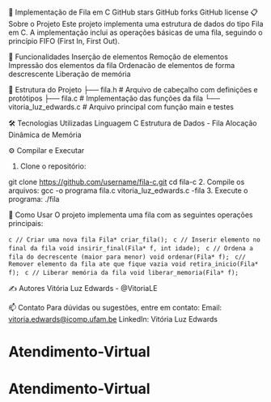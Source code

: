 🎯 Implementação de Fila em C
GitHub stars GitHub forks GitHub license
📋 Sobre o Projeto
Este projeto implementa uma estrutura de dados do tipo Fila em C. A implementação inclui as operações básicas de uma fila, seguindo o princípio FIFO (First In, First Out).

🚀 Funcionalidades
Inserção de elementos 
Remoção de elementos 
Impressão dos elementos da fila
Ordenacão de elementos de forma descrescente
Liberação de memória

📁 Estrutura do Projeto
├── fila.h         # Arquivo de cabeçalho com definições e protótipos
├── fila.c         # Implementação das funções da fila
└── vitoria_luz_edwards.c  # Arquivo principal com função main e testes

🛠️ Tecnologias Utilizadas
Linguagem C
Estrutura de Dados - Fila
Alocação Dinâmica de Memória

⚙️ Compilar e Executar
1. Clone o repositório:

git clone https://github.com/username/fila-c.git
cd fila-c
2. Compile os arquivos:
gcc -o programa fila.c vitoria_luz_edwards.c -fila
3. Execute o programa:
./fila

📖 Como Usar
O projeto implementa uma fila com as seguintes operações principais:

```c // Criar uma nova fila Fila* criar_fila(); ```
```c // Inserir elemento no final da fila void insirir_final(Fila* f, int idade); ```
```c // Ordena a fila do decrescente (maior para menor) void ordenar(Fila* f); ```
```c// Remover elemento da fila ate que fique vazia void retira_inicio(Fila* f); ```
```c // Liberar memória da fila void liberar_memoria(Fila* f); ```

✍️ Autores
Vitória Luz Edwards - @VitoriaLE

📫 Contato
Para dúvidas ou sugestões, entre em contato:
Email: vitoria.edwards@icomp.ufam.be
LinkedIn: Vitória Luz Edwards
# Atendimento-Virtual
# Atendimento-Virtual
